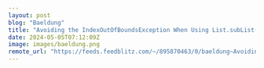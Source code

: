 ```yaml
---
layout: post
blog: "Baeldung"
title: "Avoiding the IndexOutOfBoundsException When Using List.subList() in Java"
date: 2024-05-05T07:12:09Z
image: images/baeldung.png
remote_url: "https://feeds.feedblitz.com/~/895870463/0/baeldung~Avoiding-the-IndexOutOfBoundsException-When-Using-ListsubList-in-Java"
---
```

